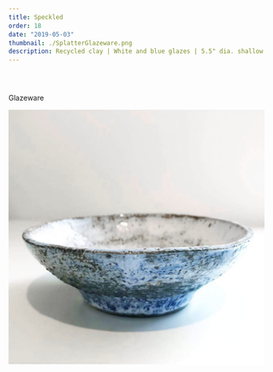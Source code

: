 ```yaml
---
title: Speckled
order: 18
date: "2019-05-03"
thumbnail: ./SplatterGlazeware.png
description: Recycled clay | White and blue glazes | 5.5" dia. shallow textured bowl
---
```


<div class="kg-width-full">

<p style="margin-top: 6vw">
Glazeware
</p>

![Ramen](./SplatterGlazeware.png)

</div>

